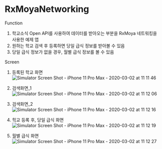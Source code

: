# RxMoyaNetworking

Function
1. 학교소식 Open API를 사용하여 데이터를 받아오는 부분을 RxMoya 네트워킹을 사용한 예제 앱
2. 원하는 학교 검색 후 등록하면 당일 급식 정보를 받아볼 수 있음
3. 당일 급식 정보가 없을 경우, 월별 급식 정보를 볼 수 있음

Screen
1. 등록된 학교 화면
![Simulator Screen Shot - iPhone 11 Pro Max - 2020-03-02 at 11 11 46](https://user-images.githubusercontent.com/25197752/75640047-ea003580-5c76-11ea-8b76-5c623773bd03.png)

2. 검색화면_1
![Simulator Screen Shot - iPhone 11 Pro Max - 2020-03-02 at 11 12 06](https://user-images.githubusercontent.com/25197752/75640053-ecfb2600-5c76-11ea-997e-664042af2e69.png)

3. 검색화면_2
![Simulator Screen Shot - iPhone 11 Pro Max - 2020-03-02 at 11 12 16](https://user-images.githubusercontent.com/25197752/75640057-ee2c5300-5c76-11ea-8117-275ce7d5ee62.png)

4. 힉교 등록 후, 당일 급식 화면
![Simulator Screen Shot - iPhone 11 Pro Max - 2020-03-02 at 11 12 19](https://user-images.githubusercontent.com/25197752/75640062-f2f10700-5c76-11ea-9ee0-1c65dc6c2b2b.png)

5. 월별 급식 화면
![Simulator Screen Shot - iPhone 11 Pro Max - 2020-03-02 at 11 12 27](https://user-images.githubusercontent.com/25197752/75640068-f5536100-5c76-11ea-9d41-bf902b6e23a9.png)
